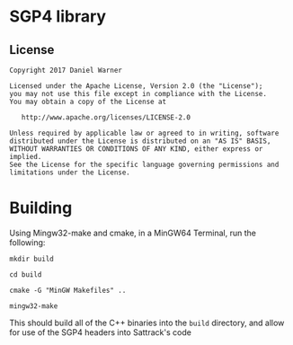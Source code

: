 SGP4 library
============

License
-------

    Copyright 2017 Daniel Warner

    Licensed under the Apache License, Version 2.0 (the "License");
    you may not use this file except in compliance with the License.
    You may obtain a copy of the License at

       http://www.apache.org/licenses/LICENSE-2.0

    Unless required by applicable law or agreed to in writing, software
    distributed under the License is distributed on an "AS IS" BASIS,
    WITHOUT WARRANTIES OR CONDITIONS OF ANY KIND, either express or implied.
    See the License for the specific language governing permissions and
    limitations under the License.

Building
========

   Using Mingw32-make and cmake, in a MinGW64 Terminal, run the following: 

   `mkdir build`
   
   `cd build` 
   
   `cmake -G "MinGW Makefiles" ..`
   
   `mingw32-make`

This should build all of the C++ binaries into the `build` directory, and allow for use of the SGP4 headers into Sattrack's code
